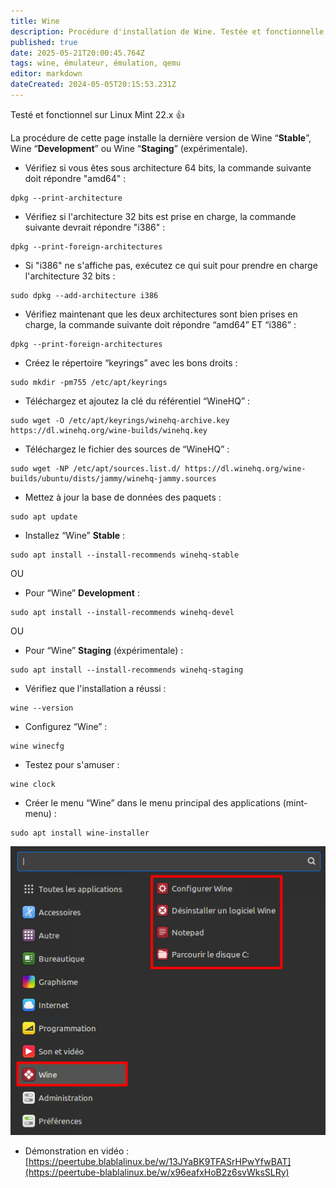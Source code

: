 ```yaml
---
title: Wine
description: Procédure d'installation de Wine. Testée et fonctionnelle sous Linux Mint.
published: true
date: 2025-05-21T20:00:45.764Z
tags: wine, émulateur, émulation, qemu
editor: markdown
dateCreated: 2024-05-05T20:15:53.231Z
---
```


Testé et fonctionnel sur Linux Mint 22.x 👍

La procédure de cette page installe la dernière version de Wine “**Stable**”, Wine “**Development**” ou Wine “**Staging**” (expérimentale).

-   Vérifiez si vous êtes sous architecture 64 bits, la commande suivante doit répondre "amd64" :

```plaintext
dpkg --print-architecture
```

-   Vérifiez si l'architecture 32 bits est prise en charge, la commande suivante devrait répondre "i386" :

```plaintext
dpkg --print-foreign-architectures
```

-   Si "i386" ne s'affiche pas, exécutez ce qui suit pour prendre en charge l'architecture 32 bits :

```plaintext
sudo dpkg --add-architecture i386
```

-   Vérifiez maintenant que les deux architectures sont bien prises en charge, la commande suivante doit répondre “amd64” ET “i386” :

```plaintext
dpkg --print-foreign-architectures
```

-   Créez le répertoire “keyrings” avec les bons droits :

```plaintext
sudo mkdir -pm755 /etc/apt/keyrings
```

-   Téléchargez et ajoutez la clé du référentiel “WineHQ” :

```plaintext
sudo wget -O /etc/apt/keyrings/winehq-archive.key https://dl.winehq.org/wine-builds/winehq.key
```

-   Téléchargez le fichier des sources de “WineHQ” :

```plaintext
sudo wget -NP /etc/apt/sources.list.d/ https://dl.winehq.org/wine-builds/ubuntu/dists/jammy/winehq-jammy.sources
```

-   Mettez à jour la base de données des paquets :

```plaintext
sudo apt update
```

-   Installez “Wine” **Stable** :

```plaintext
sudo apt install --install-recommends winehq-stable
```

OU

-   Pour “Wine” **Development** :

```plaintext
sudo apt install --install-recommends winehq-devel
```

OU

-   Pour “Wine” **Staging** (éxpérimentale) :

```plaintext
sudo apt install --install-recommends winehq-staging
```

-   Vérifiez que l'installation a réussi :

```plaintext
wine --version
```

-   Configurez “Wine” :

```plaintext
wine winecfg
```

-   Testez pour s'amuser :

```plaintext
wine clock
```

-   Créer le menu “Wine” dans le menu principal des applications (mint-menu) :

```plaintext
sudo apt install wine-installer
```

![](/wine/wine-mint-menu.png)

-   Démonstration en vidéo : [https://peertube.blablalinux.be/w/13JYaBK9TFASrHPwYfwBAT](https://peertube-blablalinux.be/w/x96eafxHoB2z6svWksSLRy)